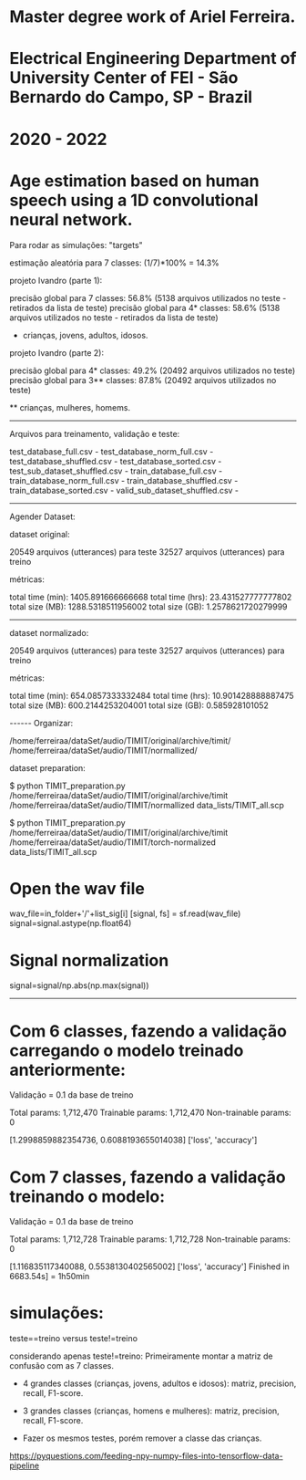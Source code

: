# Master degree work of Ariel Ferreira.
# Electrical Engineering Department of University Center of FEI - São Bernardo do Campo, SP - Brazil
# 2020 - 2022
# Age estimation based on human speech using a 1D convolutional neural network.

Para rodar as simulações: "targets"

estimação aleatória para 7 classes: (1/7)*100% = 14.3%

projeto Ivandro (parte 1):

precisão global para 7 classes: 56.8% (5138 arquivos utilizados no teste - retirados da lista de teste)
precisão global para 4* classes: 58.6% (5138 arquivos utilizados no teste - retirados da lista de teste)

* crianças, jovens, adultos, idosos. 

projeto Ivandro (parte 2):

precisão global para 4* classes: 49.2% (20492 arquivos utilizados no teste)
precisão global para 3** classes: 87.8% (20492 arquivos utilizados no teste)

** crianças, mulheres, homems.

---------------------------

Arquivos para treinamento, validação e teste:

test_database_full.csv - 
test_database_norm_full.csv - 
test_database_shuffled.csv - 
test_database_sorted.csv - 
test_sub_dataset_shuffled.csv - 
train_database_full.csv - 
train_database_norm_full.csv - 
train_database_shuffled.csv - 
train_database_sorted.csv - 
valid_sub_dataset_shuffled.csv - 

---------------------------

Agender Dataset:

dataset original:

20549 arquivos (utterances) para teste 
32527 arquivos (utterances) para treino

métricas:

total time (min): 1405.891666666668
total time (hrs): 23.431527777777802
total size (MB): 1288.5318511956002
total size (GB): 1.2578621720279999

---
dataset normalizado: 

20549 arquivos (utterances) para teste 
32527 arquivos (utterances) para treino

métricas:

total time (min): 654.0857333332484
total time (hrs): 10.901428888887475
total size (MB): 600.2144253204001
total size (GB): 0.585928101052


------ Organizar:

/home/ferreiraa/dataSet/audio/TIMIT/original/archive/timit/
/home/ferreiraa/dataSet/audio/TIMIT/normallized/

dataset preparation:
 
$ python TIMIT_preparation.py /home/ferreiraa/dataSet/audio/TIMIT/original/archive/timit /home/ferreiraa/dataSet/audio/TIMIT/normallized data_lists/TIMIT_all.scp

$ python TIMIT_preparation.py /home/ferreiraa/dataSet/audio/TIMIT/original/archive/timit /home/ferreiraa/dataSet/audio/TIMIT/torch-normalized data_lists/TIMIT_all.scp
 
 
# Open the wav file
wav_file=in_folder+'/'+list_sig[i]
[signal, fs] = sf.read(wav_file)
signal=signal.astype(np.float64)
 
# Signal normalization
signal=signal/np.abs(np.max(signal))

---

# Com 6 classes, fazendo a validação carregando o modelo treinado anteriormente:

Validação = 0.1 da base de treino

Total params: 1,712,470
Trainable params: 1,712,470
Non-trainable params: 0

[1.2998859882354736, 0.6088193655014038]
['loss', 'accuracy']
 
# Com 7 classes, fazendo a validação treinando o modelo:
 
Validação = 0.1 da base de treino
 
Total params: 1,712,728
Trainable params: 1,712,728
Non-trainable params: 0
 
[1.116835117340088, 0.5538130402565002]
['loss', 'accuracy']
Finished in 6683.54s] = 1h50min

# simulações:
teste==treino versus teste!=treino

considerando apenas teste!=treino:
Primeiramente montar a matriz de confusão com as 7 classes.
- 4 grandes classes (crianças, jovens, adultos e idosos): matriz, precision, recall, F1-score.
- 3 grandes classes (crianças, homens e mulheres): matriz, precision, recall, F1-score.

- Fazer os mesmos testes, porém remover a classe das crianças.

https://pyquestions.com/feeding-npy-numpy-files-into-tensorflow-data-pipeline

